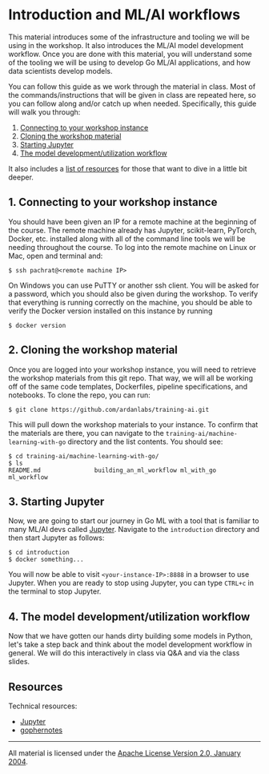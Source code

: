# Introduction and ML/AI workflows

This material introduces some of the infrastructure and tooling we will be using in the workshop. It also introduces the ML/AI model development workflow. Once you are done with this material, you will understand some of the tooling we will be using to develop Go ML/AI applications, and how data scientists develop models.

You can follow this guide as we work through the material in class. Most of the commands/instructions that will be given in class are repeated here, so you can follow along and/or catch up when needed. Specifically, this guide will walk you through:

1. [Connecting to your workshop instance](#1-connecting-to-your-workshop-instance)
2. [Cloning the workshop material](#2-cloning-the-workshop-material)
3. [Starting Jupyter](#3-starting-jupyter)
4. [The model development/utilization workflow](#6-the-model-developmentutilization-workflow)

It also includes a [list of resources](#resources) for those that want to dive in a little bit deeper.

## 1. Connecting to your workshop instance

You should have been given an IP for a remote machine at the beginning of the course.  The remote machine already has Jupyter, scikit-learn, PyTorch, Docker, etc. installed along with all of the command line tools we will be needing throughout the course.  To log into the remote machine on Linux or Mac, open and terminal and:

```
$ ssh pachrat@<remote machine IP>
```

On Windows you can use PuTTY or another ssh client.  You will be asked for a password, which you should also be given during the workshop.  To verify that everything is running correctly on the machine, you should be able to verify the Docker version installed on this instance by running

```
$ docker version
```

## 2. Cloning the workshop material

Once you are logged into your workshop instance, you will need to retrieve the workshop materials from this git repo. That way, we will all be working off of the same code templates, Dockerfiles, pipeline specifications, and notebooks. To clone the repo, you can run:

```
$ git clone https://github.com/ardanlabs/training-ai.git
```

This will pull down the workshop materials to your instance. To confirm that the materials are there, you can navigate to the `training-ai/machine-learning-with-go` directory and the list contents. You should see:

```
$ cd training-ai/machine-learning-with-go/
$ ls
README.md               building_an_ml_workflow ml_with_go              ml_workflow
```

## 3. Starting Jupyter

Now, we are going to start our journey in Go ML with a tool that is familiar to many ML/AI devs called [Jupyter](http://jupyter.org/). Navigate to the `introduction` directory and then start Jupyter as follows:

```
$ cd introduction
$ docker something...
```

You will now be able to visit `<your-instance-IP>:8888` in a browser to use Jupyter. When you are ready to stop using Jupyter, you can type `CTRL+c` in the terminal to stop Jupyter.

## 4. The model development/utilization workflow

Now that we have gotten our hands dirty building some models in Python, let's take a step back and think about the model development workflow in general. We will do this interactively in class via Q&A and via the class slides.

## Resources

Technical resources:

- [Jupyter](http://jupyter.org/)
- [gophernotes](https://github.com/gopherdata/gophernotes)

___
All material is licensed under the [Apache License Version 2.0, January 2004](http://www.apache.org/licenses/LICENSE-2.0).
